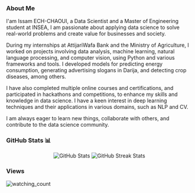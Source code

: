 ### About Me
I'am Issam ECH-CHAOUI, a Data Scientist and a Master of Engineering student at INSEA, I am passionate about applying data science to solve real-world problems and create value for businesses and society.

During my internships at AttijariWafa Bank and the Ministry of Agriculture, I worked on projects involving data analysis, machine learning, natural language processing, and computer vision, using Python and various frameworks and tools. I developed models for predicting energy consumption, generating advertising slogans in Darija, and detecting crop diseases, among others.

I have also completed multiple online courses and certifications, and participated in hackathons and competitions, to enhance my skills and knowledge in data science. I have a keen interest in deep learning techniques and their applications in various domains, such as NLP and CV.

I am always eager to learn new things, collaborate with others, and contribute to the data science community. 


### GitHub Stats 📊

<p align="center"> 
  <img src="https://github-readme-stats.vercel.app/api?username=IssamLL&theme=radical&hide_border=true&include_all_commits=false&count_private=false" alt="GitHub Stats">
  <img src="https://github-readme-streak-stats.herokuapp.com/?user=IssamLL&theme=radical&hide_border=true" alt="GitHub Streak Stats">
</p> 

### Views

<p align="left"> 
<img src="https://komarev.com/ghpvc/?username=IssamLL&color=brightgreen" alt="watching_count" />
 </p>
 <p align="center">
